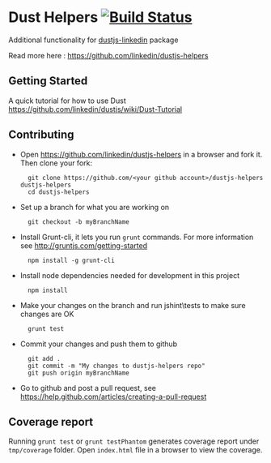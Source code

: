 # Dust Helpers  [![Build Status](https://secure.travis-ci.org/linkedin/dustjs-helpers.png)](http://travis-ci.org/linkedin/dustjs-helpers)
Additional functionality for [dustjs-linkedin](http://linkedin.github.com/dustjs/) package

Read more here : <https://github.com/linkedin/dustjs-helpers>

## Getting Started
A quick tutorial for how to use Dust <https://github.com/linkedin/dustjs/wiki/Dust-Tutorial>

## Contributing
* Open https://github.com/linkedin/dustjs-helpers in a browser and fork it. Then clone your fork:

        git clone https://github.com/<your github account>/dustjs-helpers dustjs-helpers
        cd dustjs-helpers

* Set up a branch for what you are working on

        git checkout -b myBranchName

* Install Grunt-cli, it lets you run `grunt` commands. For more information see <http://gruntjs.com/getting-started>

        npm install -g grunt-cli

* Install node dependencies needed for development in this project

        npm install

* Make your changes on the branch and run jshint\tests to make sure changes are OK

        grunt test

* Commit your changes and push them to github

        git add .
        git commit -m "My changes to dustjs-helpers repo"
        git push origin myBranchName

* Go to github and post a pull request, see <https://help.github.com/articles/creating-a-pull-request>

## Coverage report
Running `grunt test` or `grunt testPhantom` generates coverage report under `tmp/coverage` folder. Open `index.html` file in a browser to view the coverage.